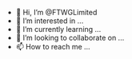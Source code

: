 - 👋 Hi, I’m @FTWGLimited
- 👀 I’m interested in ...
- 🌱 I’m currently learning ...
- 💞️ I’m looking to collaborate on ...
- 📫 How to reach me ...

<!---
FTWGLimited/FTWGLimited is a ✨ special ✨ repository because its `README.md` (this file) appears on your GitHub profile.
You can click the Preview link to take a look at your changes.
--->
